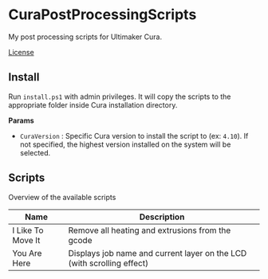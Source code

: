 # CuraPostProcessingScripts

My post processing scripts for Ultimaker Cura. 

[License](LICENSE)

## Install

Run `install.ps1` with admin privileges. 
It will copy the scripts to the appropriate folder inside Cura installation directory.

**Params**

- `CuraVersion` : Specific Cura version to install the script to (ex: `4.10`). If not specified, the highest version installed on the system will be selected.

## Scripts

Overview of the available scripts

Name  | Description
---------|----------
I Like To Move It | Remove all heating and extrusions from the gcode
You Are Here | Displays job name and current layer on the LCD (with scrolling effect)
